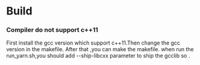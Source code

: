 Build
====

### Compiler do not support c++11

First install the gcc version which support c++11.Then change the gcc version in the makefile. 
After that ,you can make the makefile.
when run the run_yarn.sh,you should add --ship-libcxx parameter to ship the gcclib so .






